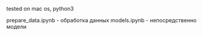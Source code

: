 tested on mac os, python3

prepare_data.ipynb - обработка данных
models.ipynb - непосредственно модели
